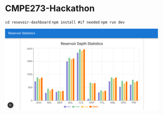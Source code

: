 # CMPE273-Hackathon

`cd resevoir-dashboard`
`npm install #if needed`
`npm run dev`

![Reservoir DashBoard](Reservoir_Challenge/resources/Reservoir_Statistics.png)